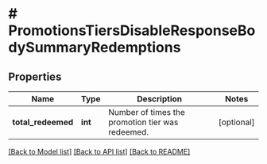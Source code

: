 # # PromotionsTiersDisableResponseBodySummaryRedemptions

## Properties

Name | Type | Description | Notes
------------ | ------------- | ------------- | -------------
**total_redeemed** | **int** | Number of times the promotion tier was redeemed. | [optional]

[[Back to Model list]](../../README.md#models) [[Back to API list]](../../README.md#endpoints) [[Back to README]](../../README.md)
